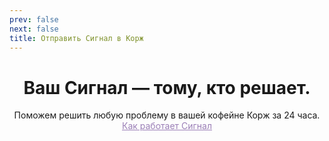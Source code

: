 ```yaml
---
prev: false
next: false
title: Отправить Сигнал в Корж
---
```

<div align="center">

# Ваш Сигнал — тому, кто решает.
Поможем решить любую проблему в вашей кофейне Корж за 24 часа. <br>
<a href="/signals" target="_blank" rel="noopener noreferrer" class="purple-link">Как работает Сигнал</a>

</div>
<SignalFormKorzh1 />

<style>
.purple-link {
  color: #9b7fb7;
  text-decoration: underline;
}

.purple-link:hover {
  color: #7d5f97;
}
</style>
